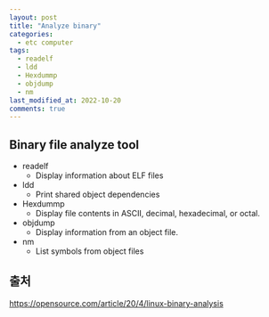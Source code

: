 ```yaml
---
layout: post
title: "Analyze binary"
categories:
  - etc computer 
tags:
  - readelf
  - ldd
  - Hexdummp
  - objdump
  - nm
last_modified_at: 2022-10-20
comments: true
---
```


## Binary file analyze tool
  - readelf
    - Display information about ELF files
  - ldd
    - Print shared object dependencies
  - Hexdummp
    - Display file contents in ASCII, decimal, hexadecimal, or octal.
  - objdump
    - Display information from an object file.
  - nm
    - List symbols from object files

## 출처
https://opensource.com/article/20/4/linux-binary-analysis